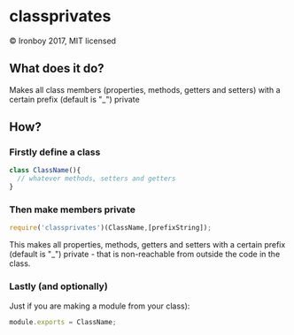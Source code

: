 # classprivates

© Ironboy 2017, MIT licensed

## What does it do?
Makes all class members (properties, methods, getters and setters)
with a certain prefix (default is "_") private

## How?

### Firstly define a class

```javascript
class ClassName(){
  // whatever methods, setters and getters
}
```

### Then make members private

```javascript
require('classprivates')(ClassName,[prefixString]);
```

This makes all properties, methods, getters and setters with a certain prefix (default is "_") private - that is non-reachable from outside the code in the class.

### Lastly (and optionally)
Just if you are making a module from your class):

```javascript
module.exports = ClassName;
```
